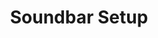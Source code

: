 ---sort_key: 28layout: "sku"id: soundbar-setup-soundbartitle: "Soundbar Setup"heading: "Soundbar Setup"sub-title: "With TVs becoming thinner by the day the job of the soundbar has changed, from a simple speaker to multi-functional device, so it makes sense to let the experts set it up for you."category: "Sales Home Entertainment"category_description: "Services for TVs and Home Theatre devices."keywords: ""features: - feature: "" - feature: "Technician visits your place" - feature: "Soundbar mounted on cabinet and connected to TV" - feature: "Source (input) selected" - feature: "Written instructions on how to select source" - feature: "Cables are neatly arranged" - feature: "Walkthrough of soundbar features." - feature: "Clean up and remove packaging."price: "149"unit: "soundbar"australia_only: "Yes"---
